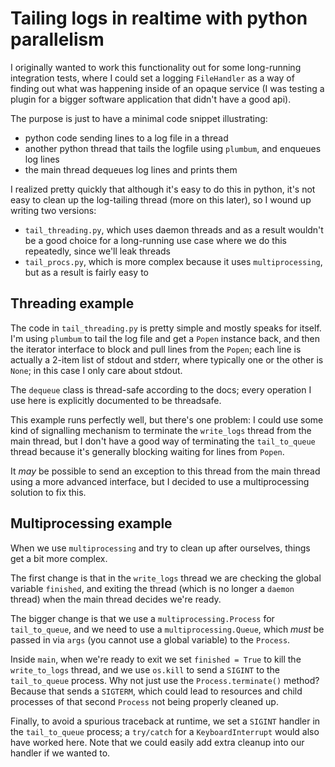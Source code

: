 # Tailing logs in realtime with python parallelism

I originally wanted to work this functionality out for some long-running
integration tests, where I could set a logging `FileHandler` as a way of
finding out what was happening inside of an opaque service (I was testing a
plugin for a bigger software application that didn't have a good api).

The purpose is just to have a minimal code snippet illustrating:
  - python code sending lines to a log file in a thread
  - another python thread that tails the logfile using `plumbum`, and
    enqueues log lines
  - the main thread dequeues log lines and prints them

I realized pretty quickly that although it's easy to do this in python,
it's not easy to clean up the log-tailing thread (more on this later), so
I wound up writing two versions:
 - `tail_threading.py`, which uses daemon threads and as a result
   wouldn't be a good choice for a long-running use case where we do
   this repeatedly, since we'll leak threads
 - `tail_procs.py`, which is more complex because it uses
   `multiprocessing`, but as a result is fairly easy to 

## Threading example

The code in `tail_threading.py` is pretty simple and mostly speaks
for itself. I'm using `plumbum` to tail the log file and get a `Popen`
instance back, and then the iterator interface to block and pull
lines from the `Popen`; each line is actually a 2-item list of stdout
and stderr, where typically one or the other is `None`; in this case
I only care about stdout.

The `dequeue` class is thread-safe according to the docs; every operation I use
here is explicitly documented to be threadsafe.

This example runs perfectly well, but there's one problem: I could use some
kind of signalling mechanism to terminate the `write_logs` thread from the main
thread, but I don't have a good way of terminating the `tail_to_queue` thread
because it's generally blocking waiting for lines from `Popen`.

It *may* be possible to send an exception to this thread from the main thread
using a more advanced interface, but I decided to use a multiprocessing
solution to fix this.

## Multiprocessing example

When we use `multiprocessing` and try to clean up after ourselves,
things get a bit more complex.

The first change is that in the `write_logs` thread we are checking the global
variable `finished`, and exiting the thread (which is no longer a `daemon`
thread) when the main thread decides we're ready.

The bigger change is that we use a `multiprocessing.Process` for
`tail_to_queue`, and we need to use a `multiprocessing.Queue`, which *must* be
passed in via `args` (you cannot use a global variable) to the `Process`.

Inside `main`, when we're ready to exit we set `finished = True` to kill the
`write_to_logs` thread, and we use `os.kill` to send a `SIGINT` to the
`tail_to_queue` process. Why not just use the `Process.terminate()` method?
Because that sends a `SIGTERM`, which could lead to resources and child
processes of that second `Process` not being properly cleaned up.

Finally, to avoid a spurious traceback at runtime, we set a `SIGINT` handler in
the `tail_to_queue` process; a `try/catch` for a `KeyboardInterrupt` would also
have worked here. Note that we could easily add extra cleanup into our
handler if we wanted to.
